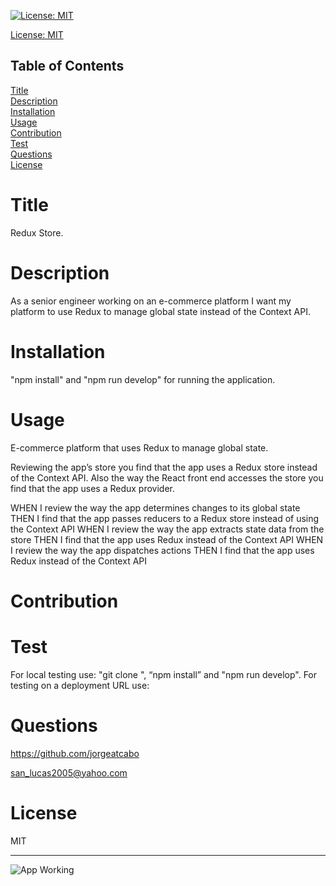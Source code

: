 
[![License: MIT](https://img.shields.io/badge/License-MIT-yellow.svg)](https://opensource.org/licenses/MIT)

[License: MIT](https://opensource.org/licenses/MIT)

## Table of Contents
  
[Title](#Title)  
[Description](#Description)  
[Installation](#Installation)  
[Usage](#Usage)  
[Contribution](#Contribution)  
[Test](#Test)  
[Questions](#Questions)    
[License](#License)    
# Title
Redux Store.

# Description
As a senior engineer working on an e-commerce platform
I want my platform to use Redux to manage global state instead of the Context API.


# Installation
"npm install" and "npm run develop" for running the application.

# Usage
E-commerce platform that uses Redux to manage global state.

Reviewing the app’s store you find that the app uses a Redux store instead of the Context API. Also the way the React front end accesses the store you find that the app uses a Redux provider.

WHEN I review the way the app determines changes to its global state
THEN I find that the app passes reducers to a Redux store instead of using the Context API
WHEN I review the way the app extracts state data from the store
THEN I find that the app uses Redux instead of the Context API
WHEN I review the way the app dispatches actions
THEN I find that the app uses Redux instead of the Context API

# Contribution


# Test
For local testing use: "git clone ", “npm install” and "npm run develop". For testing on a deployment URL use: 

# Questions
https://github.com/jorgeatcabo

san_lucas2005@yahoo.com

# License
MIT

----

![App Working](./client/public/)